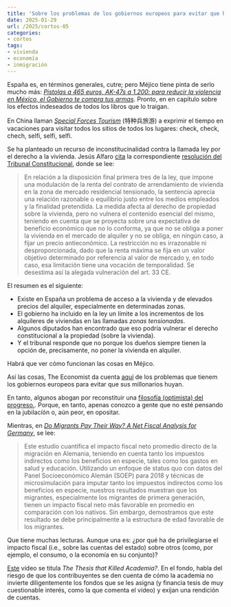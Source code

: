```yaml
---
title: 'Sobre los problemas de los gobiernos europeos para evitar que huyan sus millonarios y algunos asuntos más'
date: 2025-01-29
url: /2025/cortos-05
categories:
- cortos
tags:
- vivienda
- economía
- inmigración
---
```


España es, en términos generales, cutre; pero Méjico tiene pinta de serlo mucho más: [_Pistolas a 465 euros, AK-47s a 1.200: para reducir la violencia en México, el Gobierno te compra tus armas_](https://www.elconfidencial.com/mundo/2025-01-25/pistolas-a-465-euros-ak-47s-a-1-200-para-reducir-la-violencia-en-mexico-el-gobierno-te-compra-tus-armas_4050400/). Pronto, en en capítulo sobre los efectos indeseados de todos los libros que lo traigan.

En China llaman [_Special Forces Tourism_](https://asteriskmag.com/issues/08/a-chinese-internet-phrasebook) (特种兵旅游) a exprimir el tiempo en vacaciones para visitar todos los sitios de todos los lugares: check, check, chech, selfi, selfi, selfi.

Se ha planteado un recurso de inconstitucinalidad contra la llamada ley por el derecho a la vivienda. Jesús Alfaro [cita](https://derechomercantilespana.blogspot.com/2025/01/citas_29.html) la correspondiente [resolución del Tribunal Constitucional](https://www.tribunalconstitucional.es/NotasDePrensaDocumentos/NP_2025_008/NOTA%20INFORMATIVA%20N%C2%BA%208-2025.pdf), donde se lee:

> En relación a la disposición final primera tres de la ley, que impone una modulación de la renta del contrato de arrendamiento de vivienda en la zona de mercado residencial tensionado, la sentencia aprecia una relación razonable o equilibrio justo entre los medios empleados y la finalidad pretendida. La medida afecta al derecho de propiedad sobre la vivienda, pero no vulnera el contenido esencial del mismo, teniendo en cuenta que se proyecta sobre una expectativa de beneficio económico que no lo conforma, ya que no se obliga a poner la vivienda en el mercado de alquiler y no se obliga, en ningún caso, a fijar un precio antieconómico. La restricción no es irrazonable ni desproporcionada, dado que la renta máxima se fija en un valor objetivo determinado por referencia al valor de mercado y, en todo caso, esa limitación tiene una vocación de temporalidad. Se desestima así la alegada vulneración del art. 33 CE.

El resumen es el siguiente:
- Existe en España un problema de acceso a la vivienda y de elevados precios del alquiler, especialmente en determinadas zonas.
- El gobierno ha incluido en la ley un límite a los incrementos de los alquileres de viviendas en las llamadas _zonas tensionadas_.
- Algunos diputados han encontrado que eso podría vulnerar el derecho constitucional a la propiedad (sobre la vivienda).
- Y el tribunal responde que no porque los dueños siempre tienen la opción de, precisamente, no poner la vivienda en alquiler.

Habrá que ver cómo funcionan las cosas en Méjico.

Así las cosas, The Economist da cuenta [aquí](https://www.economist.com/finance-and-economics/2025/01/23/european-governments-struggle-to-stop-rich-people-from-fleeing) de los problemas que tienem los gobiernos europeos para evitar que sus millonarios huyan.

En tanto, algunos abogan por reconstituir una [filosofía (optimista) del progreso.](https://rootsofprogress.org/). Porque, en tanto, apenas conozco a gente que no esté pensando en la jubilacíón o, aún peor, en opositar.

Mientras, en [_Do Migrants Pay Their Way? A Net Fiscal Analysis for Germany_](https://econpapers.repec.org/paper/zbwglodps/1530.htm), se lee:

> Este estudio cuantifica el impacto fiscal neto promedio directo de la migración en Alemania, teniendo en cuenta tanto los impuestos indirectos como los beneficios en especie, tales como los gastos en salud y educación. Utilizando un enfoque de status quo con datos del Panel Socioeconómico Alemán (SOEP) para 2018 y técnicas de microsimulación para imputar tanto los impuestos indirectos como los beneficios en especie, nuestros resultados muestran que los migrantes, especialmente los migrantes de primera generación, tienen un impacto fiscal neto más favorable en promedio en comparación con los nativos. Sin embargo, demostramos que este resultado se debe principalmente a la estructura de edad favorable de los migrantes.

Que tiene muchas lecturas. Aunque una es: ¿por qué ha de privilegiarse el impacto fiscal (i.e., sobre las cuentas del estado) sobre otros (como, por ejemplo, el consumo, o la economía en su conjunto)?

[Este](https://www.youtube.com/watch?v=Ewg2Mp_j-_g) vídeo se titula _The Thesis that Killed Academia?_. En el fondo, habla del riesgo de que los contribuyentes se den cuenta de cómo la academia no invierte diligentemente los fondos que se les asigna (y financia tesis de muy cuestionable interés, como la que comenta el vídeo) y exijan una rendición de cuentas.
